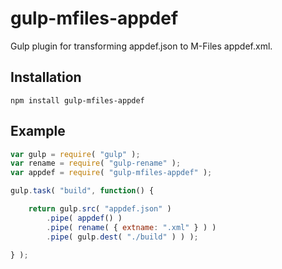 
gulp-mfiles-appdef
===================

Gulp plugin for transforming appdef.json to M-Files appdef.xml.

Installation
------------

`npm install gulp-mfiles-appdef`

Example
-------

```javascript
var gulp = require( "gulp" );
var rename = require( "gulp-rename" );
var appdef = require( "gulp-mfiles-appdef" );

gulp.task( "build", function() {

	return gulp.src( "appdef.json" )
        .pipe( appdef() )
        .pipe( rename( { extname: ".xml" } ) )
        .pipe( gulp.dest( "./build" ) ) );

} );
```
